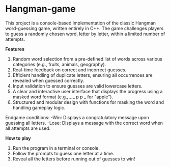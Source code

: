 # Hangman-game
This project is a console-based implementation of the classic Hangman word-guessing game, written entirely in C++. The game challenges players to guess a randomly chosen word, letter by letter, within a limited number of attempts.

**Features**
1. Random word selection from a pre-defined list of words across various categories (e.g., fruits, animals, geography).
2. Real-time feedback on correct and incorrect guesses.
3. Efficient handling of duplicate letters, ensuring all occurrences are revealed when guessed correctly.
4. Input validation to ensure guesses are valid lowercase letters.
5. A clear and interactive user interface that displays the progress using a masked word format (e.g., _ _ p p _ for "apple").
6. Structured and modular design with functions for masking the word and handling gameplay logic.
   
Endgame conditions:
-Win: Displays a congratulatory message upon guessing all letters.
-Lose: Displays a message with the correct word when all attempts are used.

**How to play**
1. Run the program in a terminal or console.
2. Follow the prompts to guess one letter at a time.
3. Reveal all the letters before running out of guesses to win!

